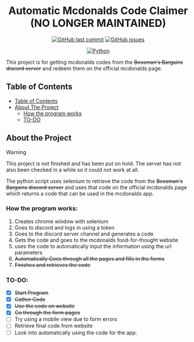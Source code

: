 <h1 align="center">
  Automatic Mcdonalds Code Claimer <br>
  (NO LONGER MAINTAINED)
</h1>

<p align="center">
  <a href="https://github.com/KeyErrorFinn/auto-mcdonalds-code-claimer/commits/main/"><img alt="GitHub last commit" src="https://img.shields.io/github/last-commit/KeyErrorFinn/auto-mcdonalds-code-claimer" /></a>
  <a href="https://github.com/KeyErrorFinn/auto-mcdonalds-code-claimer/issues"><img alt="GitHub issues" src="https://img.shields.io/github/issues-raw/KeyErrorFinn/auto-mcdonalds-code-claimer" /></a>
</p>
<p align="center">
  <a href="#"><img alt="Python" src="https://img.shields.io/badge/Python-3776AB?logo=python&logoColor=fff" /></a>
</p>

This project is for getting mcdonalds codes from the <s>Bossman's Bargains discord server</s> and redeem them on the official mcdonalds page.

## Table of Contents
- [Table of Contents](#table-of-contents)
- [About The Project](#about-the-project)
  - [How the program works](#how-the-program-works)
  - [TO-DO](#to-do)


## About the Project
> [!WARNING]
> This project is not finished and has been put on hold. The server has not also been checked in a while so it could not work at all.

The python script uses selenium to retrieve the code from the <s>Bossman's Bargains discord server</s> and uses that code on the official mcdonalds page which returns a code that can be used in the mcdonalds app.

### How the program works:
1) Creates chrome window with selenium
2) Goes to discord and logs in using a token
3) Goes to the discord server channel and generates a code
4) Gets the code and goes to the mcdonalds food-for-thought website
5) uses the code to automatically input the information using the url parameters
6) <s>Automatically Goes through all the pages and fills in the forms</s>
7) <s>Finishes and retrieves the code</s>

### TO-DO:
- [x] <s>Start Program</s>
- [x] <s>Gather Code</s>
- [x] <s>Use the code on website</s>
- [x] <s>Go through the form pages</s>
- [ ] Try using a mobile view due to form errors
- [ ] Retrieve final code from website
- [ ] Look into automatically using the code for the app.
